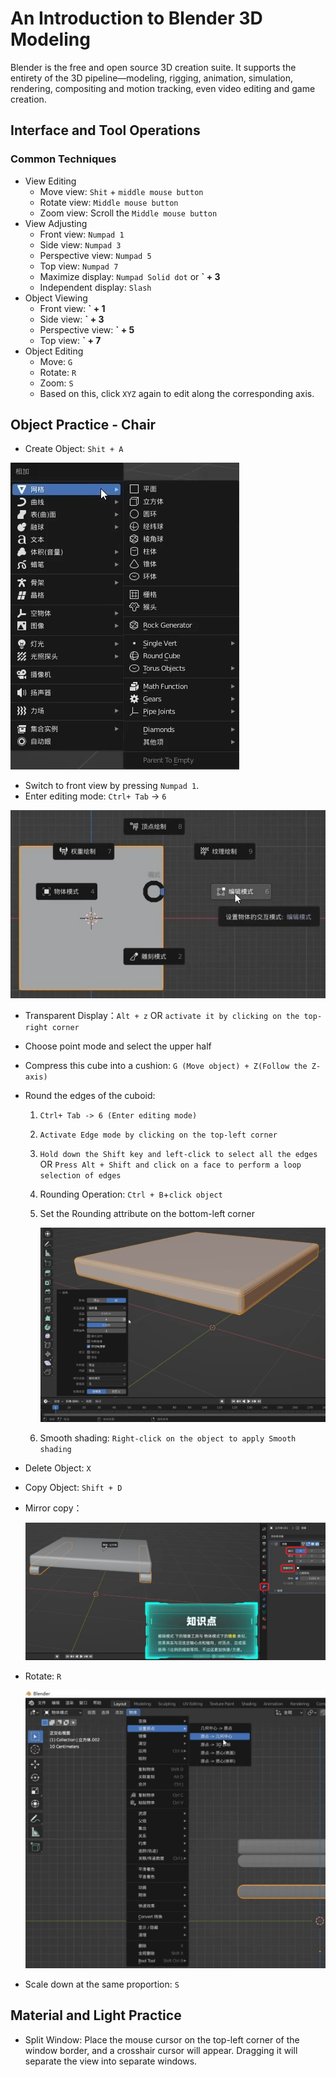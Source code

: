 # An Introduction to Blender 3D Modeling


Blender is the free and open source 3D creation suite. It supports the entirety of the 3D pipeline—modeling, rigging, animation, simulation, rendering, compositing and motion tracking, even video editing and game creation.

<!--more-->

## Interface and Tool Operations

### Common Techniques

+ View Editing
  + Move view: `Shit` + `middle mouse button`
  + Rotate view: `Middle mouse button`
  + Zoom view: Scroll the `Middle mouse button`
+ View Adjusting
  + Front view:  `Numpad 1`
  + Side view: `Numpad 3`
  + Perspective view: `Numpad 5`
  + Top view: `Numpad 7`
  + Maximize display: `Numpad Solid dot` or **` + 3**
  + Independent display: `Slash`
+ Object Viewing
  + Front view:  **` + 1**
  + Side view: **` + 3**
  + Perspective view: **` + 5**
  + Top view: **` + 7**
+ Object Editing
  + Move: `G`
  + Rotate: `R`
  + Zoom: `S`
  + Based on this, click `XYZ` again to edit along the corresponding axis.

## Object Practice - Chair

+ Create Object: `Shit + A`

![image-20230827172853109](image-20230827172853109.png " ")

+ Switch to front view by pressing `Numpad 1`.
+ Enter editing mode: `Ctrl+ Tab` -> `6`

![image-20230827173829270](image-20230827173829270.png " ")

+ Transparent Display：`Alt + z` OR `activate it by clicking on the top-right corner`

+ Choose point mode and select the upper half

+ Compress this cube into a cushion: `G (Move object) + Z(Follow the Z-axis)`

+ Round the edges of the cuboid:

  1. `Ctrl+ Tab -> 6 (Enter editing mode)`

  2. `Activate Edge mode by clicking on the top-left corner`

  3. `Hold down the Shift key and left-click to select all the edges` OR `Press Alt + Shift and click on a face to perform a loop selection of edges`

  4. Rounding Operation: `Ctrl + B`+`click object`

  5. Set the Rounding attribute on the bottom-left corner

     ![image-20230904071429348](image-20230904071429348.png " ")

  6. Smooth shading: `Right-click on the object to apply Smooth shading`

+ Delete Object: `X`

+ Copy Object: `Shift + D`

+ Mirror copy：

  ![image-20230904073304757](image-20230904073304757.png " ")

+ Rotate: `R`

  ![image-20230904073813228](image-20230904073813228.png " ")

+ Scale down at the same proportion: `S`

## Material and Light Practice

+ Split Window: Place the mouse cursor on the top-left corner of the window border, and a crosshair cursor will appear. Dragging it will separate the view into separate windows.

